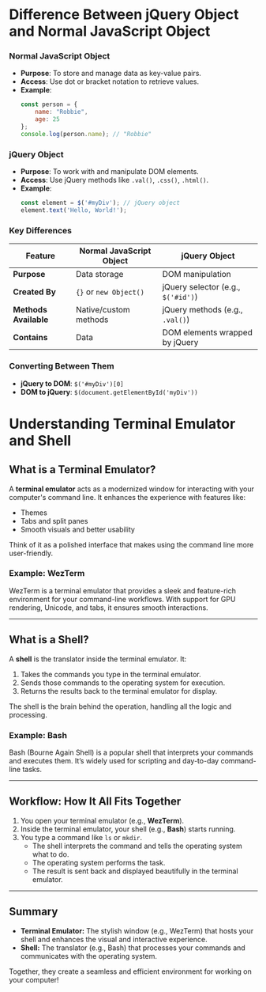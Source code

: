 # Difference Between jQuery Object and Normal JavaScript Object

### Normal JavaScript Object
- **Purpose**: To store and manage data as key-value pairs.
- **Access**: Use dot or bracket notation to retrieve values.
- **Example**:
  ```javascript
  const person = {
      name: "Robbie",
      age: 25
  };
  console.log(person.name); // "Robbie"
  ```

### jQuery Object
- **Purpose**: To work with and manipulate DOM elements.
- **Access**: Use jQuery methods like `.val()`, `.css()`, `.html()`.
- **Example**:
  ```javascript
  const element = $('#myDiv'); // jQuery object
  element.text('Hello, World!');
  ```

### Key Differences
| Feature                  | Normal JavaScript Object       | jQuery Object                          |
|--------------------------|---------------------------------|----------------------------------------|
| **Purpose**              | Data storage                  | DOM manipulation                      |
| **Created By**           | `{}` or `new Object()`         | jQuery selector (e.g., `$('#id')`)    |
| **Methods Available**    | Native/custom methods          | jQuery methods (e.g., `.val()`)        |
| **Contains**             | Data                           | DOM elements wrapped by jQuery        |

### Converting Between Them
- **jQuery to DOM**: `$('#myDiv')[0]`
- **DOM to jQuery**: `$(document.getElementById('myDiv'))`



# Understanding Terminal Emulator and Shell

## What is a Terminal Emulator?
A **terminal emulator** acts as a modernized window for interacting with your computer's command line. It enhances the experience with features like:
- Themes
- Tabs and split panes
- Smooth visuals and better usability

Think of it as a polished interface that makes using the command line more user-friendly.

### Example: **WezTerm**
WezTerm is a terminal emulator that provides a sleek and feature-rich environment for your command-line workflows. With support for GPU rendering, Unicode, and tabs, it ensures smooth interactions.

---

## What is a Shell?
A **shell** is the translator inside the terminal emulator. It:
1. Takes the commands you type in the terminal emulator.
2. Sends those commands to the operating system for execution.
3. Returns the results back to the terminal emulator for display.

The shell is the brain behind the operation, handling all the logic and processing.

### Example: **Bash**
Bash (Bourne Again Shell) is a popular shell that interprets your commands and executes them. It’s widely used for scripting and day-to-day command-line tasks.

---

## Workflow: How It All Fits Together
1. You open your terminal emulator (e.g., **WezTerm**).
2. Inside the terminal emulator, your shell (e.g., **Bash**) starts running.
3. You type a command like `ls` or `mkdir`.
   - The shell interprets the command and tells the operating system what to do.
   - The operating system performs the task.
   - The result is sent back and displayed beautifully in the terminal emulator.

---

## Summary
- **Terminal Emulator:** The stylish window (e.g., WezTerm) that hosts your shell and enhances the visual and interactive experience.
- **Shell:** The translator (e.g., Bash) that processes your commands and communicates with the operating system.

Together, they create a seamless and efficient environment for working on your computer!

